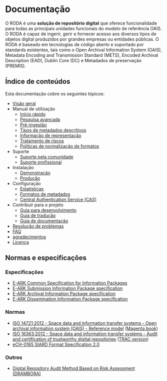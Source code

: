 # Documentação

O RODA é uma **solução de repositório digital** que oferece funcionalidade para todas as principais unidades funcionais do modelo de referência OAIS. O RODA é capaz de ingerir, gerir e fornecer acesso aos diversos tipos de objetos digital produzidos por grandes empresas ou entidades públicas. O RODA é baseado em tecnologias de código aberto e suportado por standards existentes, tais como o Open Archival Information System (OAIS), Metadata Encoding and Transmission Standard (METS), Encoded Archival Description (EAD), Dublin Core (DC) e Metadados de preservação (PREMIS).

## Índice de conteúdos

Esta documentação cobre os seguintes tópicos:

- [Visão geral](Overview_pt_PT.md)
- Manual de utilização
  - [Início rápido](Quickstart.md)
  - [Pesquisa avançada](Advanced_Search_pt_PT.md)
  - [Pré-ingestão](Pre_Ingest_pt_PT.md)
  - [Tipos de metadados descritivos](Descriptive_Metadata_Types.md)
  - [Informação de representação](Representation_Information.md)
  - [Tratamento de riscos](Risk_Assessment.md)
  - [Politicas de normalização de formatos](Format_Normalization_Policy.md)
- Suporte
  - [Suporte pela comunidade](Community_Support.md)
  - [Suporte profissional](Professional_Support.md)
- Instalação
  - [Demonstração](Installation_Testing_Environments.md)
  - [Produção](Installation_Production_Environments.md)
- Configuração
  - [Estatísticas](Statistics_pt_PT.md)
  - [Formatos de metadados](Metadata_Formats.md)
  - [Central Authentication Service (CAS)](Central_Authentication_Service.md)
- Contribuir para o projeto
  - [Guia para desenvolvimento](Developers_Guide.md)
  - [Guia de tradução](Translation_Guide.md)
  - [Guia de documentação](Documentation_Guide_pt_PT.md)
- [Resolução de problemas](Troubleshooting.md)
- [FAQ](FAQ_pt_PT.md)
- [agradecimentos](Acknowledgements.md)
- [Licença](License.md)


## Normas e especificações

### Especificações

* [E-ARK Common Specification for Information Packages](http://www.dilcis.eu/specifications/common-specification)
* [E-ARK Submission Information Package specification](http://www.dilcis.eu/specifications/sip)
* [E-ARK Archival Information Package specification](http://www.dilcis.eu/specifications/aip)
* [E-ARK Dissemination Information Package specification](http://www.dilcis.eu/specifications/dip)

### Normas

* [ISO 14721:2012 - Space data and information transfer systems - Open archival information system (OAIS) - Reference model](http://www.iso.org/iso/catalogue_detail.htm?csnumber=57284) ([Magenta book](http://public.ccsds.org/publications/archive/650x0m2.pdf))
* [ISO 16363:2012 - Space data and information transfer systems - Audit and certification of trustworthy digital repositories](http://www.iso.org/iso/catalogue_detail.htm?csnumber=56510) ([TRAC version](https://www.crl.edu/sites/default/files/d6/attachments/pages/trac_0.pdf))
* [eCH-0165 SIARD Format Specification 2.0](https://www.ech.ch/vechweb/page?p=dossier&documentNumber=eCH-0165&documentVersion=2.0)

### Outros

* [Digital Repository Audit Method Based on Risk Assessment (DRAMBORA)](http://www.repositoryaudit.eu/download/)

